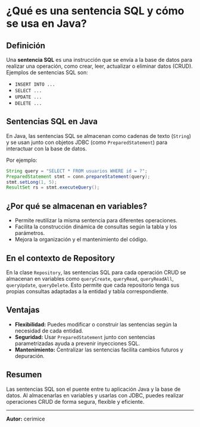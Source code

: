 # ¿Qué es una sentencia SQL y cómo se usa en Java?

## Definición
Una **sentencia SQL** es una instrucción que se envía a la base de datos para realizar una operación, como crear, leer, actualizar o eliminar datos (CRUD). Ejemplos de sentencias SQL son:
- `INSERT INTO ...`
- `SELECT ...`
- `UPDATE ...`
- `DELETE ...`

## Sentencias SQL en Java
En Java, las sentencias SQL se almacenan como cadenas de texto (`String`) y se usan junto con objetos JDBC (como `PreparedStatement`) para interactuar con la base de datos.

Por ejemplo:
```java
String query = "SELECT * FROM usuarios WHERE id = ?";
PreparedStatement stmt = conn.prepareStatement(query);
stmt.setLong(1, 5);
ResultSet rs = stmt.executeQuery();
```

## ¿Por qué se almacenan en variables?
- Permite reutilizar la misma sentencia para diferentes operaciones.
- Facilita la construcción dinámica de consultas según la tabla y los parámetros.
- Mejora la organización y el mantenimiento del código.

## En el contexto de Repository
En la clase `Repository`, las sentencias SQL para cada operación CRUD se almacenan en variables como `queryCreate`, `queryRead`, `queryReadAll`, `queryUpdate`, `queryDelete`. Esto permite que cada repositorio tenga sus propias consultas adaptadas a la entidad y tabla correspondiente.

## Ventajas
- **Flexibilidad:** Puedes modificar o construir las sentencias según la necesidad de cada entidad.
- **Seguridad:** Usar `PreparedStatement` junto con sentencias parametrizadas ayuda a prevenir inyecciones SQL.
- **Mantenimiento:** Centralizar las sentencias facilita cambios futuros y depuración.

## Resumen
Las sentencias SQL son el puente entre tu aplicación Java y la base de datos. Al almacenarlas en variables y usarlas con JDBC, puedes realizar operaciones CRUD de forma segura, flexible y eficiente.

---

**Autor:** cerimice
